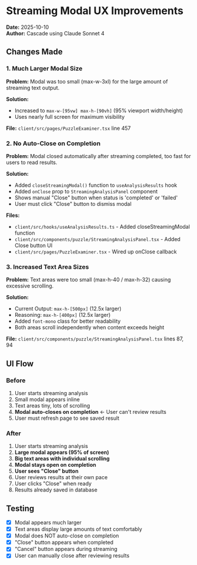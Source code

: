 # Streaming Modal UX Improvements

**Date:** 2025-10-10  
**Author:** Cascade using Claude Sonnet 4

## Changes Made

### 1. Much Larger Modal Size
**Problem:** Modal was too small (max-w-3xl) for the large amount of streaming text output.

**Solution:** 
- Increased to `max-w-[95vw] max-h-[90vh]` (95% viewport width/height)
- Uses nearly full screen for maximum visibility

**File:** `client/src/pages/PuzzleExaminer.tsx` line 457

### 2. No Auto-Close on Completion
**Problem:** Modal closed automatically after streaming completed, too fast for users to read results.

**Solution:**
- Added `closeStreamingModal()` function to `useAnalysisResults` hook
- Added `onClose` prop to `StreamingAnalysisPanel` component
- Shows manual "Close" button when status is 'completed' or 'failed'
- User must click "Close" button to dismiss modal

**Files:**
- `client/src/hooks/useAnalysisResults.ts` - Added closeStreamingModal function
- `client/src/components/puzzle/StreamingAnalysisPanel.tsx` - Added Close button UI
- `client/src/pages/PuzzleExaminer.tsx` - Wired up onClose callback

### 3. Increased Text Area Sizes
**Problem:** Text areas were too small (max-h-40 / max-h-32) causing excessive scrolling.

**Solution:**
- Current Output: `max-h-[500px]` (12.5x larger)
- Reasoning: `max-h-[400px]` (12.5x larger)
- Added `font-mono` class for better readability
- Both areas scroll independently when content exceeds height

**File:** `client/src/components/puzzle/StreamingAnalysisPanel.tsx` lines 87, 94

## UI Flow

### Before
1. User starts streaming analysis
2. Small modal appears inline
3. Text areas tiny, lots of scrolling
4. **Modal auto-closes on completion** ← User can't review results
5. User must refresh page to see saved result

### After
1. User starts streaming analysis
2. **Large modal appears (95% of screen)**
3. **Big text areas with individual scrolling**
4. **Modal stays open on completion**
5. **User sees "Close" button**
6. User reviews results at their own pace
7. User clicks "Close" when ready
8. Results already saved in database

## Testing

- [x] Modal appears much larger
- [x] Text areas display large amounts of text comfortably
- [x] Modal does NOT auto-close on completion
- [x] "Close" button appears when completed
- [x] "Cancel" button appears during streaming
- [x] User can manually close after reviewing results
